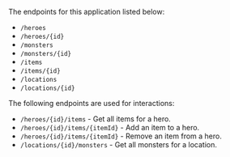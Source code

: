 The endpoints for this application listed below:

- `/heroes`
- `/heroes/{id}`
- `/monsters`
- `/monsters/{id}`
- `/items`
- `/items/{id}`
- `/locations`
- `/locations/{id}`

The following endpoints are used for interactions:

- `/heroes/{id}/items` - Get all items for a hero.
- `/heroes/{id}/items/{itemId}` - Add an item to a hero.
- `/heroes/{id}/items/{itemId}` - Remove an item from a hero.
- `/locations/{id}/monsters` - Get all monsters for a location.
